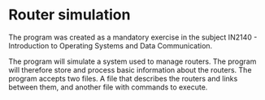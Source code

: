 # Router simulation
The program was created as a mandatory exercise in the subject IN2140 - Introduction to Operating Systems and Data Communication.

The program will simulate a system used to manage routers. The program will therefore store and process basic information about the routers. The program accepts two files. A file that describes the routers and links between them, and another file with commands to execute.
